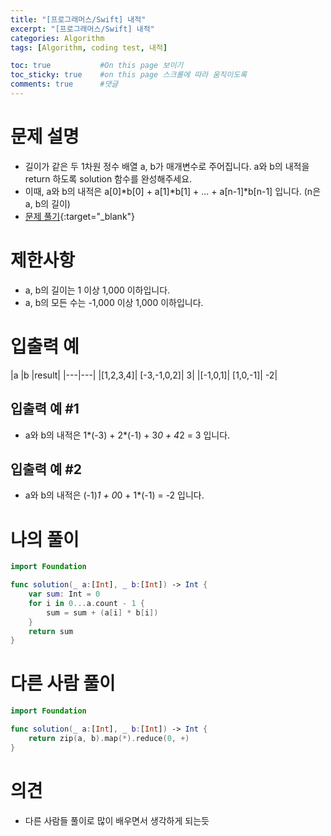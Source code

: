 ```yaml
---
title: "[프로그래머스/Swift] 내적"
excerpt: "[프로그래머스/Swift] 내적"
categories: Algorithm
tags: [Algorithm, coding test, 내적]

toc: true           #On this page 보이기 
toc_sticky: true    #on this page 스크롤에 따라 움직이도록 
comments: true      #댓글
---
```

# 문제 설명 
- 길이가 같은 두 1차원 정수 배열 a, b가 매개변수로 주어집니다. a와 b의 내적을 return 하도록 solution 함수를 완성해주세요.
- 이때, a와 b의 내적은 a[0]*b[0] + a[1]*b[1] + ... + a[n-1]*b[n-1] 입니다. (n은 a, b의 길이)
- [문제 풀기](https://school.programmers.co.kr/learn/courses/30/lessons/70128){:target="_blank"} 

# 제한사항
- a, b의 길이는 1 이상 1,000 이하입니다.
- a, b의 모든 수는 -1,000 이상 1,000 이하입니다.

# 입출력 예

|a	|b	|result|
|---|---|
|[1,2,3,4]|	[-3,-1,0,2]|	3|
|[-1,0,1]|	[1,0,-1]|	-2|

## 입출력 예 #1 
- a와 b의 내적은 1*(-3) + 2*(-1) + 3*0 + 4*2 = 3 입니다.


## 입출력 예 #2 
- a와 b의 내적은 (-1)*1 + 0*0 + 1*(-1) = -2 입니다.

# 나의 풀이 
```swift 
import Foundation

func solution(_ a:[Int], _ b:[Int]) -> Int {
    var sum: Int = 0 
    for i in 0...a.count - 1 {
        sum = sum + (a[i] * b[i])
    }
    return sum
}
``` 
# 다른 사람 풀이 
```swift 
import Foundation

func solution(_ a:[Int], _ b:[Int]) -> Int {
    return zip(a, b).map(*).reduce(0, +)
}
``` 

# 의견 
- 다른 사람들 풀이로 많이 배우면서 생각하게 되는듯 
